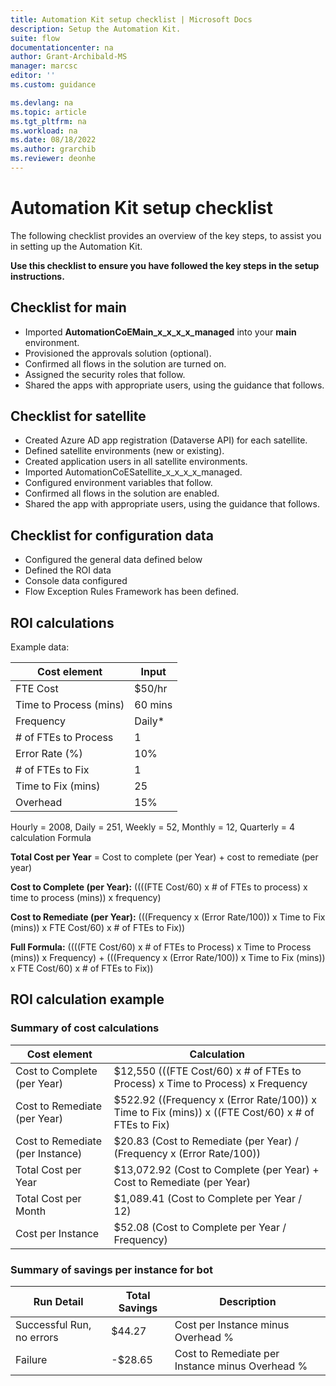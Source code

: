 ```yaml
---
title: Automation Kit setup checklist | Microsoft Docs
description: Setup the Automation Kit.
suite: flow
documentationcenter: na
author: Grant-Archibald-MS
manager: marcsc
editor: ''
ms.custom: guidance

ms.devlang: na
ms.topic: article
ms.tgt_pltfrm: na
ms.workload: na
ms.date: 08/18/2022
ms.author: grarchib
ms.reviewer: deonhe
---
```


# Automation Kit setup checklist

The following checklist provides an overview of the key steps, to assist you in setting up the Automation Kit.

**Use this checklist to ensure you have followed the key steps in the setup instructions.**

## Checklist for main

- Imported **AutomationCoEMain_x_x_x_x_managed** into your **main** environment.
- Provisioned the approvals solution (optional).
- Confirmed all flows in the solution are turned on.
- Assigned the security roles that follow.
- Shared the apps with appropriate users, using the guidance that follows.

## Checklist for satellite

- Created Azure AD app registration (Dataverse API) for each satellite.
- Defined satellite environments (new or existing).
- Created application users in all satellite environments.
- Imported AutomationCoESatellite_x_x_x_x_managed.
- Configured environment variables that follow.
- Confirmed all flows in the solution are enabled.
- Shared the app with appropriate users, using the guidance that follows.

## Checklist for configuration data

- Configured the general data defined below
- Defined the ROI data
- Console data configured
- Flow Exception Rules Framework has been defined.

## ROI calculations

Example data:

| **Cost element**       | **Input** |
|------------------------|-----------|
| FTE Cost               | $50/hr   |
| Time to Process (mins) | 60 mins   |
| Frequency              | Daily*   |
| # of FTEs to Process  | 1         |
| Error Rate (%)         | 10%       |
| # of FTEs to Fix      | 1         |
| Time to Fix (mins)     | 25        |
| Overhead               | 15%       |

Hourly = 2008, Daily = 251, Weekly = 52, Monthly = 12, Quarterly = 4
calculation Formula

**Total Cost per Year** = Cost to complete (per Year) + cost to remediate (per year)

**Cost to Complete (per Year):** ((((FTE Cost/60) x # of FTEs to process) x time to process (mins)) x frequency)

**Cost to Remediate (per Year):** (((Frequency x (Error Rate/100)) x Time to Fix (mins)) x FTE Cost/60) x # of FTEs to Fix))

**Full Formula:** ((((FTE Cost/60) x # of FTEs to Process) x Time to Process (mins)) x Frequency) + (((Frequency x (Error Rate/100)) x Time to Fix (mins)) x FTE Cost/60) x # of FTEs to Fix))

## ROI calculation example

### Summary of cost calculations

| **Cost element**                 | **Calculation**                                                                                      |
|----------------------------------|------------------------------------------------------------------------------------------------------|
| Cost to Complete (per Year)      | \$12,550 (((FTE Cost/60) x # of FTEs to Process) x Time to Process) x Frequency                     |
| Cost to Remediate (per Year)     | \$522.92 ((Frequency x (Error Rate/100)) x Time to Fix (mins)) x ((FTE Cost/60) x # of FTEs to Fix) |
| Cost to Remediate (per Instance) | \$20.83 (Cost to Remediate (per Year) / (Frequency x (Error Rate/100))                               |
| Total Cost per Year              | \$13,072.92 (Cost to Complete (per Year) + Cost to Remediate (per Year)                              |
| Total Cost per Month             | \$1,089.41 (Cost to Complete per Year / 12)                                                          |
| Cost per Instance                | \$52.08 (Cost to Complete per Year / Frequency)                                                      |

### Summary of savings per instance for bot

| **Run Detail**            | **Total Savings** | **Description**                                 |
|---------------------------|-------------------|-------------------------------------------------|
| Successful Run, no errors | \$44.27           | Cost per Instance minus Overhead %              |
| Failure                   | \-\$28.65         | Cost to Remediate per Instance minus Overhead % |

<!-- > [!div class="nextstepaction"]
> [Next step: Core components for Power Automate RPA SAP GUI automation](core-components.md) -->
